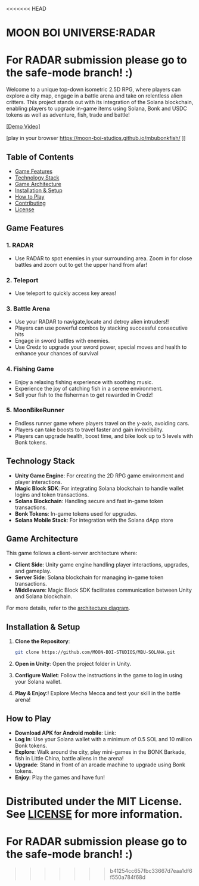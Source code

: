 <<<<<<< HEAD
# MOON BOI UNIVERSE:RADAR 
# For RADAR submission please go to the safe-mode branch! :)

Welcome to a unique top-down isometric 2.5D RPG, where players can explore a city map, engage in a battle arena and take on relentless alien critters. This project stands out with its integration of the Solana blockchain, enabling players to upgrade in-game items using Solana, Bonk and USDC tokens as well as adventure, fish, trade and battle!

[[Demo Video]](https://youtu.be/NxKE79FKw-Y?si=jLfsfezCPfHcadJg)

[play in your browser https://moon-boi-studios.github.io/mbubonkfish/ ]]

## Table of Contents

- [Game Features](#game-features)
- [Technology Stack](#technology-stack)
- [Game Architecture](#game-architecture)
- [Installation & Setup](#installation--setup)
- [How to Play](#how-to-play)
- [Contributing](#contributing)
- [License](#license)

## Game Features

### 1. **RADAR**
- Use RADAR to spot enemies in your surrounding area. Zoom in for close battles and zoom out to get the upper hand from afar!

### 2. **Teleport**
- Use teleport to quickly access key areas!

### 3. **Battle Arena**
- Use your RADAR to navigate,locate and detroy alien intruders!!
- Players can use powerful combos by stacking successful consecutive hits
- Engage in sword battles with enemies.
- Use Credz to upgrade your sword power, special moves and health to enhance your chances of survival

### 4. **Fishing Game**
- Enjoy a relaxing fishing experience with soothing music.
- Experience the joy of catching fish in a serene environment.
- Sell your fish to the fisherman to get rewarded in Credz!

### 5. **MoonBikeRunner**
- Endless runner game where players travel on the y-axis, avoiding cars.
- Players can take boosts to travel faster and gain invincibility.
- Players can upgrade health, boost time, and bike look up to 5 levels with Bonk tokens.

## Technology Stack

- **Unity Game Engine**: For creating the 2D RPG game environment and player interactions.
- **Magic Block SDK**: For integrating Solana blockchain to handle wallet logins and token transactions.
- **Solana Blockchain**: Handling secure and fast in-game token transactions.
- **Bonk Tokens**: In-game tokens used for upgrades.
- **Solana Mobile Stack**: For integration with the Solana dApp store

## Game Architecture

This game follows a client-server architecture where:

- **Client Side**: Unity game engine handling player interactions, upgrades, and gameplay.
- **Server Side**: Solana blockchain for managing in-game token transactions.
- **Middleware**: Magic Block SDK facilitates communication between Unity and Solana blockchain.

For more details, refer to the [architecture diagram](./docs/architecture.png).

## Installation & Setup

1. **Clone the Repository**:
   ```bash
   git clone https://github.com/MOON-BOI-STUDIOS/MBU-SOLANA.git
   ```

2. **Open in Unity**:
   Open the project folder in Unity.

3. **Configure Wallet**:
   Follow the instructions in the game to log in using your Solana wallet.

4. **Play & Enjoy**:!
   Explore Mecha Mecca and test your skill in the battle arena!

## How to Play
- **Download APK for Android mobile**: Link: 
- **Log In**: Use your Solana wallet with a minimum of 0.5 SOL and 10 million Bonk tokens.
- **Explore**: Walk around the city, play mini-games in the BONK Barkade, fish in Little China, battle aliens in the arena!
- **Upgrade**: Stand in front of an arcade machine to upgrade using Bonk tokens.
- **Enjoy**: Play the games and have fun!

Distributed under the MIT License. See [LICENSE](./LICENSE) for more information.
=======
# For RADAR submission please go to the safe-mode branch! :) 
>>>>>>> b41254cc657fbc33667d7eaa1df6f550a784f68d
